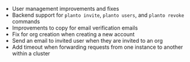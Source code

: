 - User management improvements and fixes
- Backend support for `planto invite`, `planto users`, and `planto revoke` commands
- Improvements to copy for email verification emails
- Fix for org creation when creating a new account
- Send an email to invited user when they are invited to an org
- Add timeout when forwarding requests from one instance to another within a cluster